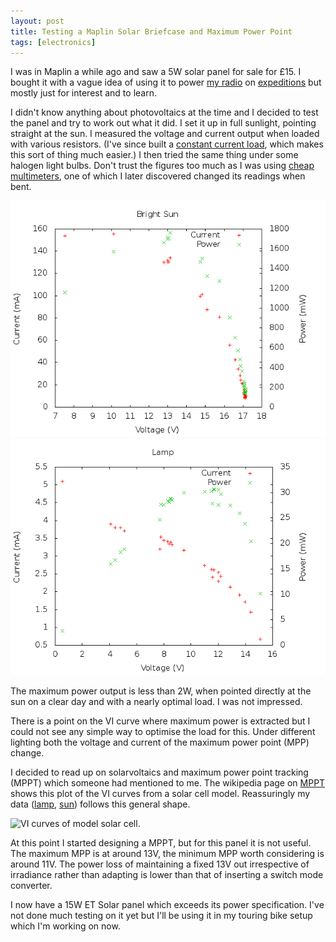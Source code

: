 ```yaml
---
layout: post
title: Testing a Maplin Solar Briefcase and Maximum Power Point
tags: [electronics]
---
```


I was in Maplin a while ago and saw a 5W solar panel for sale for £15. I
bought it with a vague idea of using it to power <a href="/radio">my radio</a>
on <a href="/sota">expeditions</a> but mostly just for interest and to learn.

I didn't know anything about photovoltaics at the time and I decided to test
the panel and try to work out what it did. I set it up in full sunlight,
pointing straight at the sun. I measured the voltage and current output when
loaded with various resistors. (I've since built a <a
href="/blog/2012/08/01/Constant-Current-Load.html">constant current load</a>,
which makes this sort of thing much easier.) I then tried the same thing under
some halogen light bulbs. Don't trust the figures too much as I was using <a
href="/blog/2012/05/21/Multimeters-available-in-UK.html">cheap
multimeters</a>, one of which I later discovered changed its readings when
bent.

<img src="/res/2012-06-27-Maplin-Solar-Briefcase/sun.png">
<img src="/res/2012-06-27-Maplin-Solar-Briefcase/lamp.png">

The maximum power output is less than 2W, when pointed directly at the sun on
a clear day and with a nearly optimal load. I was not impressed.

There is a point on the VI curve where maximum power is extracted but I could
not see any simple way to optimise the load for this. Under different lighting
both the voltage and current of the maximum power point (MPP) change.

I decided to read up on solarvoltaics and maximum power point tracking (MPPT)
which someone had mentioned to me. The wikipedia page on <a
href="http://en.wikipedia.org/wiki/Maximum_power_point_tracking">MPPT</a>
shows this plot of the VI curves from a solar cell model.
Reassuringly my data
(<a href="/res/2012-06-27-Maplin-Solar-Briefcase/lamp">lamp</a>,
<a href="/res/2012-06-27-Maplin-Solar-Briefcase/sun">sun</a>)
follows this general shape.

<img
src="http://upload.wikimedia.org/wikipedia/commons/d/d8/Solar-Cell-IV-curve-with-MPP.png"
alt="VI curves of model solar cell."/>

At this point I started designing a MPPT, but for this panel it is not
useful. The maximum MPP is at around 13V, the minimum MPP worth considering is
around 11V. The power loss of maintaining a fixed 13V out irrespective of
irradiance rather than adapting is lower than that of inserting a switch mode
converter.

I now have a 15W ET Solar panel which exceeds its power specification. I've
not done much testing on it yet but I'll be using it in my touring bike setup
which I'm working on now.
